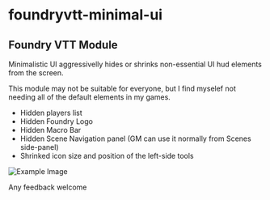 # foundryvtt-minimal-ui
## Foundry VTT Module

Minimalistic UI aggressivelly hides or shrinks non-essential UI hud elements from the screen.

This module may not be suitable for everyone, but I find myselef not needing all of the default elements in my games.

* Hidden players list
* Hidden Foundry Logo
* Hidden Macro Bar
* Hidden Scene Navigation panel (GM can use it normally from Scenes side-panel)
* Shrinked icon size and position of the left-side tools

![Example Image](https://github.com/saif-ellafi/foundryvtt-minimal-ui/blob/main/example.jpg?raw=true)

Any feedback welcome
